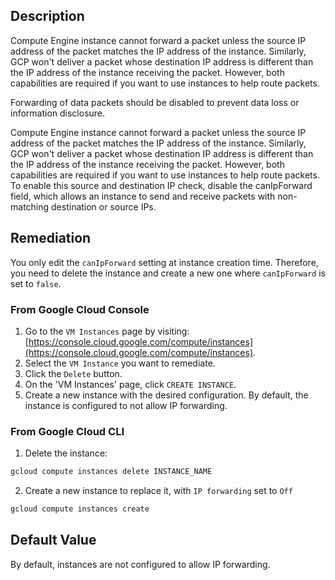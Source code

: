 ## Description

Compute Engine instance cannot forward a packet unless the source IP address of the packet matches the IP address of the instance. Similarly, GCP won't deliver a packet whose destination IP address is different than the IP address of the instance receiving the packet. However, both capabilities are required if you want to use instances to help route packets.

Forwarding of data packets should be disabled to prevent data loss or information disclosure.

Compute Engine instance cannot forward a packet unless the source IP address of the packet matches the IP address of the instance. Similarly, GCP won't deliver a packet whose destination IP address is different than the IP address of the instance receiving the packet. However, both capabilities are required if you want to use instances to help route packets. To enable this source and destination IP check, disable the canIpForward field, which allows an instance to send and receive packets with non-matching destination or source IPs.

## Remediation

You only edit the `canIpForward` setting at instance creation time. Therefore, you need to delete the instance and create a new one where `canIpForward` is set to `false`.

### From Google Cloud Console

1. Go to the `VM Instances` page by visiting: [https://console.cloud.google.com/compute/instances](https://console.cloud.google.com/compute/instances).
2. Select the `VM Instance` you want to remediate.
3. Click the `Delete` button.
4. On the 'VM Instances' page, click `CREATE INSTANCE`.
5. Create a new instance with the desired configuration. By default, the instance is configured to not allow IP forwarding.

### From Google Cloud CLI

1. Delete the instance:

```bash
gcloud compute instances delete INSTANCE_NAME
```

2. Create a new instance to replace it, with `IP forwarding` set to `Off`

```bash
gcloud compute instances create
```

## Default Value

By default, instances are not configured to allow IP forwarding.

